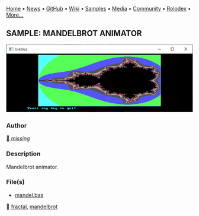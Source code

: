 [Home](https://qb64.com) • [News](../../news.md) • [GitHub](../../github.md) • [Wiki](../../wiki.md) • [Samples](../../samples.md) • [Media](../../media.md) • [Community](../../community.md) • [Rolodex](../../rolodex.md) • [More...](../../more.md)

## SAMPLE: MANDELBROT ANIMATOR

![screenshot.png](img/screenshot.png)

### Author

[🐝 *missing*](../author-missing.md) 

### Description

Mandelbrot animator.

### File(s)

* [mandel.bas](src/mandel.bas)

🔗 [fractal](../fractal.md), [mandelbrot](../mandelbrot.md)
